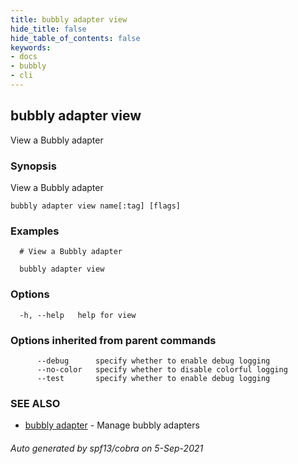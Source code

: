 ```yaml
---
title: bubbly adapter view
hide_title: false
hide_table_of_contents: false
keywords:
- docs
- bubbly
- cli
---
```

## bubbly adapter view

View a Bubbly adapter

### Synopsis

View a Bubbly adapter



```
bubbly adapter view name[:tag] [flags]
```

### Examples

```
  # View a Bubbly adapter
  
  bubbly adapter view
```

### Options

```
  -h, --help   help for view
```

### Options inherited from parent commands

```
      --debug      specify whether to enable debug logging
      --no-color   specify whether to disable colorful logging
      --test       specify whether to enable debug logging
```

### SEE ALSO

* [bubbly adapter](bubbly_adapter.md)	 - Manage bubbly adapters

###### Auto generated by spf13/cobra on 5-Sep-2021
